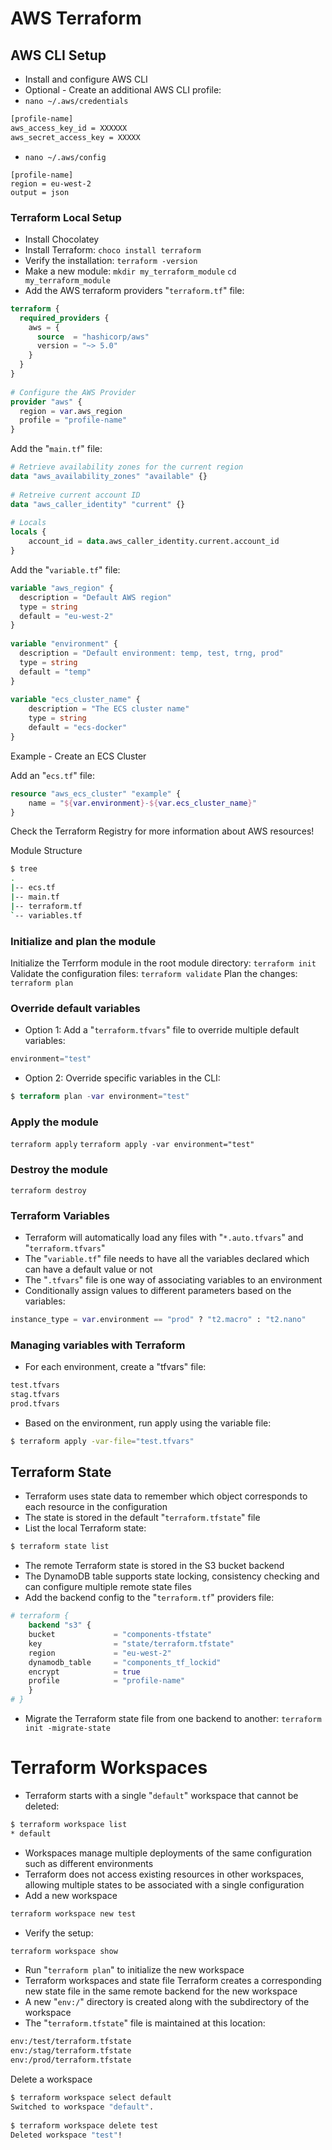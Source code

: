 # AWS Terraform

## AWS CLI Setup
- Install and configure AWS CLI
- Optional - Create an additional AWS CLI profile:
- `nano ~/.aws/credentials`

```sh
[profile-name]
aws_access_key_id = XXXXXX
aws_secret_access_key = XXXXX
```
- `nano ~/.aws/config`

```
[profile-name]
region = eu-west-2
output = json
```
### Terraform Local Setup
- Install Chocolatey
- Install Terraform:
`choco install terraform`
- Verify the installation:
`terraform -version`
- Make a new module:
`mkdir my_terraform_module`
`cd my_terraform_module`
- Add the AWS terraform providers "`terraform.tf`" file:
```tf
terraform {
  required_providers {
    aws = {
      source  = "hashicorp/aws"
      version = "~> 5.0"
    }
  }
}
 
# Configure the AWS Provider
provider "aws" {
  region = var.aws_region
  profile = "profile-name"
}
```
Add the "`main.tf`" file:
```tf
# Retrieve availability zones for the current region
data "aws_availability_zones" "available" {}
 
# Retreive current account ID
data "aws_caller_identity" "current" {}
 
# Locals
locals {
    account_id = data.aws_caller_identity.current.account_id
}
```
Add the "`variable.tf`" file:
```tf
variable "aws_region" {
  description = "Default AWS region"
  type = string
  default = "eu-west-2"
}
 
variable "environment" {
  description = "Default environment: temp, test, trng, prod"
  type = string
  default = "temp"
}
 
variable "ecs_cluster_name" {
    description = "The ECS cluster name"
    type = string
    default = "ecs-docker"
}
```
Example - Create an ECS Cluster

Add an "`ecs.tf`" file:
```tf
resource "aws_ecs_cluster" "example" {
    name = "${var.environment}-${var.ecs_cluster_name}"
}
```
Check the Terraform Registry for more information about AWS resources!

Module Structure
```sh
$ tree
.
|-- ecs.tf
|-- main.tf
|-- terraform.tf
`-- variables.tf
```
### Initialize and plan the module
Initialize the Terrform module in the root module directory:
`terraform init`
Validate the configuration files:
`terraform validate`
Plan the changes:
`terraform plan`
### Override default variables
- Option 1: Add a "`terraform.tfvars`" file to override multiple default variables:
```tf
environment="test"
```
- Option 2: Override specific variables in the CLI:
```tf
$ terraform plan -var environment="test"
```
### Apply the module
`terraform apply`
`terraform apply -var environment="test"`

### Destroy the module
`terraform destroy`

### Terraform Variables
- Terraform will automatically load any files with "`*.auto.tfvars`" and "`terraform.tfvars`"
- The "`variable.tf`" file needs to have all the variables declared which can have a default value or not
- The "`.tfvars`" file is one way of associating variables to an environment
- Conditionally assign values to different parameters based on the variables:
```tf
instance_type = var.environment == "prod" ? "t2.macro" : "t2.nano"
```
### Managing variables with Terraform
- For each environment, create a "tfvars" file:
```sh
test.tfvars
stag.tfvars
prod.tfvars
```
- Based on the environment, run apply using the variable file:
```sh
$ terraform apply -var-file="test.tfvars"
```
## Terraform State
- Terraform uses state data to remember which object corresponds to each resource in the configuration
- The state is stored in the default "`terraform.tfstate`" file
- List the local Terraform state:
```sh
$ terraform state list
```
- The remote Terraform state is stored in the S3 bucket backend
- The DynamoDB table supports state locking, consistency checking and can configure multiple remote state files
- Add the backend config to the "`terraform.tf`" providers file:
```tf
# terraform {
    backend "s3" {
    bucket             = "components-tfstate"
    key                = "state/terraform.tfstate"
    region             = "eu-west-2"
    dynamodb_table     = "components_tf_lockid"
    encrypt            = true
    profile            = "profile-name"
    }
# }
```
- Migrate the Terraform state file from one backend to another:
`terraform init -migrate-state`
# Terraform Workspaces
- Terraform starts with a single "`default`" workspace that cannot be deleted:
```sh
$ terraform workspace list
* default
```
- Workspaces manage multiple deployments of the same configuration such as different environments
- Terraform does not access existing resources in other workspaces, allowing multiple states to be associated with a single configuration
- Add a new workspace
```sh
terraform workspace new test
```
- Verify the setup:
```sh
terraform workspace show
```
- Run "`terraform plan`" to initialize the new workspace
- Terraform workspaces and state file
Terraform creates a corresponding new state file in the same remote backend for the new workspace
- A new "`env:/`" directory is created along with the subdirectory of the workspace
- The "`terraform.tfstate`" file is maintained at this location:
```sh
env:/test/terraform.tfstate
env:/stag/terraform.tfstate
env:/prod/terraform.tfstate
```
Delete a workspace
```sh
$ terraform workspace select default
Switched to workspace "default".
 
$ terraform workspace delete test
Deleted workspace "test"!
```
